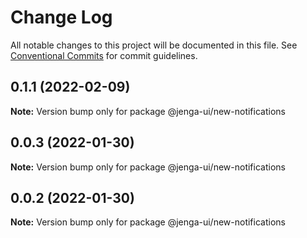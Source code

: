 # Change Log

All notable changes to this project will be documented in this file.
See [Conventional Commits](https://conventionalcommits.org) for commit guidelines.

## 0.1.1 (2022-02-09)

**Note:** Version bump only for package @jenga-ui/new-notifications

## 0.0.3 (2022-01-30)

**Note:** Version bump only for package @jenga-ui/new-notifications

## 0.0.2 (2022-01-30)

**Note:** Version bump only for package @jenga-ui/new-notifications
